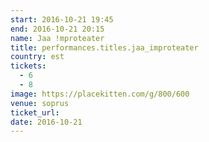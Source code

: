 ```yaml
---
start: 2016-10-21 19:45
end: 2016-10-21 20:15
name: Jaa !mproteater
title: performances.titles.jaa_improteater
country: est
tickets:
  - 6
  - 8
image: https://placekitten.com/g/800/600
venue: soprus
ticket_url: 
date: 2016-10-21
---
```

